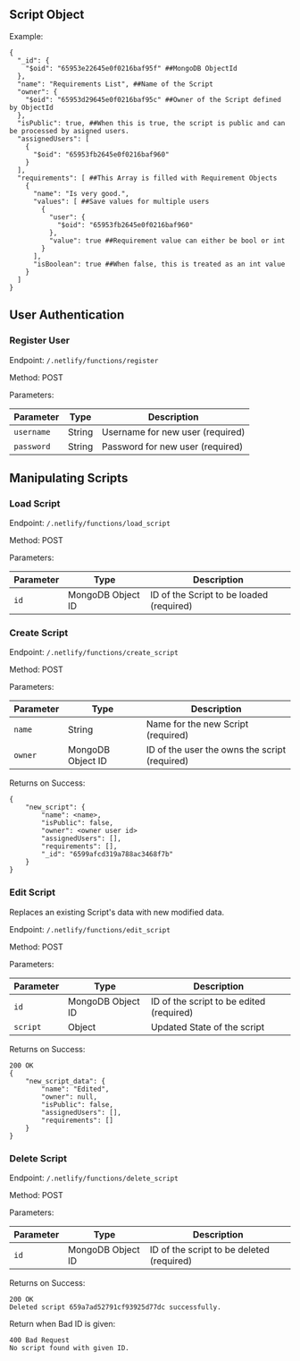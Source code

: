 ## Script Object
Example:

```
{
  "_id": {
    "$oid": "65953e22645e0f0216baf95f" ##MongoDB ObjectId
  },
  "name": "Requirements List", ##Name of the Script
  "owner": {
    "$oid": "65953d29645e0f0216baf95c" ##Owner of the Script defined by ObjectId
  },
  "isPublic": true, ##When this is true, the script is public and can be processed by asigned users.
  "assignedUsers": [
    {
      "$oid": "65953fb2645e0f0216baf960"
    }
  ],
  "requirements": [ ##This Array is filled with Requirement Objects
    {
      "name": "Is very good.",
      "values": [ ##Save values for multiple users
        {
          "user": {
            "$oid": "65953fb2645e0f0216baf960"
          },
          "value": true ##Requirement value can either be bool or int
        }
      ],
      "isBoolean": true ##When false, this is treated as an int value
    }
  ]
}
```

## User Authentication
### Register User
Endpoint: `/.netlify/functions/register`

Method: POST

Parameters:

| Parameter | Type | Description |
| ---- | ---- | ---- |
| `username` | String | Username for new user (required) |
| `password` | String | Password for new user (required) |

## Manipulating Scripts

### Load Script
Endpoint: `/.netlify/functions/load_script`

Method: POST

Parameters:

| Parameter | Type | Description |
| ---- | ---- | ---- |
| `id` | MongoDB Object ID | ID of the Script to be loaded (required) |

### Create Script
Endpoint: `/.netlify/functions/create_script`

Method: POST

Parameters:

| Parameter | Type | Description |
| ---- | ---- | ---- |
| `name` | String | Name for the new Script (required) |
| `owner` | MongoDB Object ID | ID of the user the owns the script (required) |

Returns on Success:
```
{
	"new_script": {
		"name": <name>,
		"isPublic": false,
		"owner": <owner user id>
		"assignedUsers": [],
		"requirements": [],
		"_id": "6599afcd319a788ac3468f7b"
	}
}
```

### Edit Script

Replaces an existing Script's data with new modified data.

Endpoint: `/.netlify/functions/edit_script`

Method: POST

Parameters:

| Parameter | Type | Description |
| ---- | ---- | ---- |
| `id` | MongoDB Object ID | ID of the script to be edited (required) |
| `script` | Object | Updated State of the script |

Returns on Success:
```
200 OK
{
	"new_script_data": {
		"name": "Edited",
		"owner": null,
		"isPublic": false,
		"assignedUsers": [],
		"requirements": []
	}
}
```
### Delete Script
Endpoint: `/.netlify/functions/delete_script`

Method: POST

Parameters:

| Parameter | Type | Description |
| ---- | ---- | ---- |
| `id` | MongoDB Object ID | ID of the script to be deleted (required) |

Returns on Success:
```
200 OK
Deleted script 659a7ad52791cf93925d77dc successfully.
```

Return when Bad ID is given:
```
400 Bad Request
No script found with given ID.
```